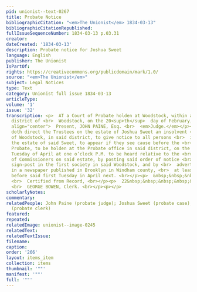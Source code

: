 ```yaml
---
pid: unionist--text-0267
title: Probate Notice
bibliographicCitation: "<em>The Unionist</em> 1834-03-13"
bibliographicCitationRepublished: 
fullIssueSequenceNumber: 1834-03-13 p.03.31
creator: 
dateCreated: '1834-03-13'
description: Probate notice for Joshua Sweet
language: English
publisher: The Unionist
IsPartOf: 
rights: https://creativecommons.org/publicdomain/mark/1.0/
source: "<em>The Unionist</em>"
subject: Legal Notices
type: Text
category: Unionist full issue 1834-03-13
articleType: 
volume: '1'
issue: '32'
transcription: <p>  AT a Court of Probate holden at Woodstock, within and for the
  district of <br>  Woodstock, on the 20<sup>th</sup>  day of February, 1834. <br></p><p
  align="center">  Present, JOHN PAINE, Esq. <br>  <em>Judge.</em></p><p>  This court
  doth direct the Trustees on the estate of Joshua Sweet an insolvent <br>  debtor,
  of Woodstock, in said district, to give notice to all persons <br>  interested in
  the estate of said Sweet, to appear if they see cause before the <br>  Court of
  Probate, to be holden at the Probate office in said district, on the <br>  first
  Tuesday of April at one o’clock P.M. to be heard relative to the <br>  appointment
  of Commissioners on said estate, by posting said order of notice <br>  on a public
  sign-post in the first society in said Woodstock, and by <br>  advertising the same
  in a newspaper published in Brooklyn in Windham county, <br>  at least twenty days
  before said first Tuesday in April next. <br></p><p>  &nbsp;&nbsp;&nbsp;&nbsp;&nbsp;&nbsp;&nbsp;&nbsp;&nbsp;&nbsp;&nbsp;&nbsp;&nbsp;&nbsp;&nbsp;&nbsp;&nbsp;&nbsp;&nbsp;&nbsp;&nbsp;&nbsp;&nbsp;
  <br>  Certified from Record, <br></p><p>  22&nbsp;&nbsp;&nbsp;&nbsp;&nbsp;&nbsp;&nbsp;&nbsp;&nbsp;&nbsp;&nbsp;&nbsp;&nbsp;&nbsp;&nbsp;&nbsp;&nbsp;&nbsp;&nbsp;&nbsp;&nbsp;&nbsp;&nbsp;&nbsp;&nbsp;&nbsp;&nbsp;&nbsp;&nbsp;&nbsp;&nbsp;&nbsp;&nbsp;&nbsp;&nbsp;&nbsp;&nbsp;&nbsp;&nbsp;&nbsp;&nbsp;&nbsp;&nbsp;
  <br>  GEORGE BOWEN, Clerk. <br></p><p></p>
scholarlyNotes: 
commentary: 
relatedPeople: John Paine (probate judge); Joshua Sweet (probate case); George Bowen
  (probate clerk)
featured: 
repeated: 
relatedImage: unionist--image-0245
relatedText: 
relatedTextIssue: 
filename: 
caption: 
order: '266'
layout: items_item
collection: items
thumbnail: '""'
manifest: '""'
full: '""'
---
```

